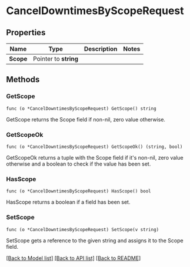 # CancelDowntimesByScopeRequest

## Properties

Name | Type | Description | Notes
------------ | ------------- | ------------- | -------------
**Scope** | Pointer to **string** |  | 

## Methods

### GetScope

`func (o *CancelDowntimesByScopeRequest) GetScope() string`

GetScope returns the Scope field if non-nil, zero value otherwise.

### GetScopeOk

`func (o *CancelDowntimesByScopeRequest) GetScopeOk() (string, bool)`

GetScopeOk returns a tuple with the Scope field if it's non-nil, zero value otherwise
and a boolean to check if the value has been set.

### HasScope

`func (o *CancelDowntimesByScopeRequest) HasScope() bool`

HasScope returns a boolean if a field has been set.

### SetScope

`func (o *CancelDowntimesByScopeRequest) SetScope(v string)`

SetScope gets a reference to the given string and assigns it to the Scope field.


[[Back to Model list]](../README.md#documentation-for-models) [[Back to API list]](../README.md#documentation-for-api-endpoints) [[Back to README]](../README.md)


